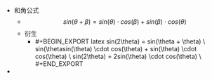 - 和角公式
	- $$ sin(\theta + \beta) = sin(\theta) \cdot cos(\beta) + sin(\beta) \cdot cos(\theta)$$
	- 衍生
		- #+BEGIN_EXPORT latex
		  sin(2\theta) = sin(\theta + \theta) \\
		  sin(\thetasin(\theta) \cdot cos(\theta) + sin(\theta) \cdot cos(\theta) \\
		  sin(2\theta) = 2sin(\theta) \cdot cos(\theta) \\
		  #+END_EXPORT
-